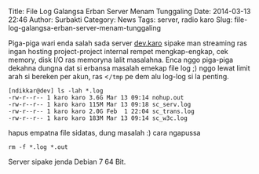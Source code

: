 Title: File Log Galangsa Erban Server Menam Tunggaling
Date: 2014-03-13 22:46
Author: Surbakti
Category: News
Tags: server, radio karo
Slug: file-log-galangsa-erban-server-menam-tunggaling

Piga-piga wari enda salah sada server [dev.karo] sipake man streaming ras ingan hosting project-project internal rempet mengkap-engkap, cek memory, disk I/O ras memoryna lalit masalahna. Enca nggo piga-piga dekahna dungna dat si erbansa masalah emekap file log ;) nggo lewat limit arah si bereken per akun, ras <<code>/tmp</code> pe dem alu log-log si la penting.

```
[ndikkar@dev] ls -lah *.log
-rw-r--r-- 1 karo karo 3.6G Mar 13 09:14 nohup.out
-rw-r--r-- 1 karo karo 115M Mar 13 09:18 sc_serv.log
-rw-r--r-- 1 karo karo 2.0G Feb  1 22:04 sc_trans.log
-rw-r--r-- 1 karo karo 183M Mar 13 09:14 sc_w3c.log
```

hapus empatna file sidatas, dung masalah :) cara ngapussa
```
rm -f *.log *.out
```

Server sipake jenda Debian 7 64 Bit. 



[dev.karo]:http://dev.karo.or.id

